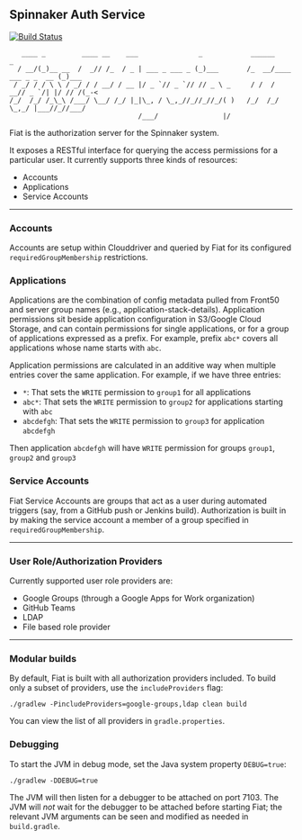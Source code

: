 Spinnaker Auth Service
----------------------

[![Build Status](https://api.travis-ci.org/spinnaker/fiat.svg?branch=master)](https://travis-ci.org/spinnaker/fiat)

```
   ____ _         ____ __    ___               _            ______                  _
  / __/(_)__ __  /  _// /_  / _ | ___ _ ___ _ (_)___       /_  __/____ ___ _ _  __ (_)___
 / _/ / / \ \ / _/ / / __/ / __ |/ _ `// _ `// // _ \ _     / /  / __// _ `/| |/ // /(_-<
/_/  /_/ /_\_\ /___/ \__/ /_/ |_|\_, / \_,_//_//_//_/( )   /_/  /_/   \_,_/ |___//_//___/
                                /___/                |/
```

Fiat is the authorization server for the Spinnaker system.

It exposes a RESTful interface for querying the access permissions for a particular user. It currently supports three kinds of resources:
* Accounts
* Applications
* Service Accounts

---

### Accounts
Accounts are setup within Clouddriver and queried by Fiat for its configured `requiredGroupMembership` restrictions.

### Applications
Applications are the combination of config metadata pulled from Front50 and server group names (e.g., application-stack-details). Application permissions sit beside application configuration in S3/Google Cloud Storage, and can contain permissions for single applications, or for a group of applications expressed as a prefix. For example, prefix `abc*` covers all applications whose name starts with `abc`.

Application permissions are calculated in an additive way when multiple entries cover the same application. For example, if we have three entries:
- `*`: That sets the `WRITE` permission to `group1` for all applications
- `abc*`: That sets the `WRITE` permission to `group2` for applications starting with `abc`
- `abcdefgh`: That sets the `WRITE` permission to `group3` for application `abcdefgh`

Then application `abcdefgh` will have `WRITE` permission for groups `group1`, `group2` and `group3`

### Service Accounts
Fiat Service Accounts are groups that act as a user during automated triggers (say, from a GitHub push or Jenkins build). Authorization is built in by making the service account a member of a group specified in `requiredGroupMembership`.

---

### User Role/Authorization Providers
Currently supported user role providers are:
* Google Groups (through a Google Apps for Work organization)
* GitHub Teams
* LDAP
* File based role provider

---

### Modular builds
By default, Fiat is built with all authorization providers included. To build only a subset of
providers, use the `includeProviders` flag:
 ```
./gradlew -PincludeProviders=google-groups,ldap clean build
```
 You can view the list of all providers in `gradle.properties`.

### Debugging

To start the JVM in debug mode, set the Java system property `DEBUG=true`:
```
./gradlew -DDEBUG=true
```

The JVM will then listen for a debugger to be attached on port 7103.  The JVM will _not_ wait for the debugger
to be attached before starting Fiat; the relevant JVM arguments can be seen and modified as needed in `build.gradle`.
